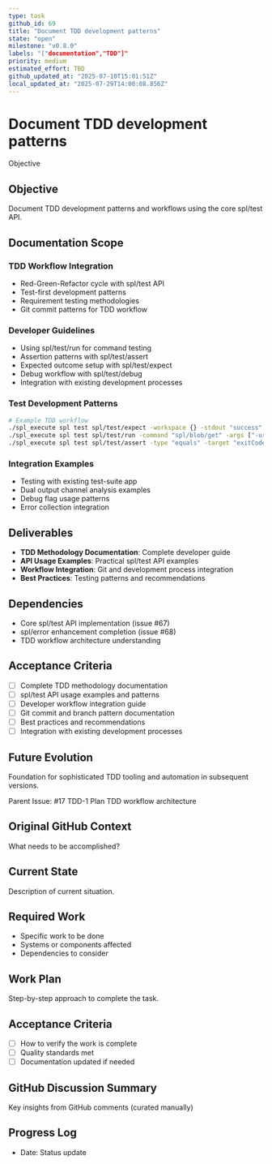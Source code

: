 ```yaml
---
type: task
github_id: 69
title: "Document TDD development patterns"
state: "open"
milestone: "v0.8.0"
labels: "["documentation","TDD"]"
priority: medium
estimated_effort: TBD
github_updated_at: "2025-07-10T15:01:51Z"
local_updated_at: "2025-07-29T14:00:08.856Z"
---
```


# Document TDD development patterns

Objective
## Objective
Document TDD development patterns and workflows using the core spl/test API.

## Documentation Scope

### **TDD Workflow Integration**
- Red-Green-Refactor cycle with spl/test API
- Test-first development patterns
- Requirement testing methodologies
- Git commit patterns for TDD workflow

### **Developer Guidelines**
- Using spl/test/run for command testing
- Assertion patterns with spl/test/assert
- Expected outcome setup with spl/test/expect  
- Debug workflow with spl/test/debug
- Integration with existing development processes

### **Test Development Patterns**
```bash
# Example TDD workflow
./spl_execute spl test spl/test/expect -workspace {} -stdout "success" -exitCode 0
./spl_execute spl test spl/test/run -command "spl/blob/get" -args ["-uri", "test://data"] -debug true
./spl_execute spl test spl/test/assert -type "equals" -target "exitCode" -expected 0
```

### **Integration Examples**
- Testing with existing test-suite app
- Dual output channel analysis examples
- Debug flag usage patterns
- Error collection integration

## Deliverables
- **TDD Methodology Documentation**: Complete developer guide
- **API Usage Examples**: Practical spl/test API examples
- **Workflow Integration**: Git and development process integration
- **Best Practices**: Testing patterns and recommendations

## Dependencies
- Core spl/test API implementation (issue #67)
- spl/error enhancement completion (issue #68)  
- TDD workflow architecture understanding

## Acceptance Criteria
- [ ] Complete TDD methodology documentation
- [ ] spl/test API usage examples and patterns
- [ ] Developer workflow integration guide
- [ ] Git commit and branch pattern documentation
- [ ] Best practices and recommendations
- [ ] Integration with existing development processes

## Future Evolution
Foundation for sophisticated TDD tooling and automation in subsequent versions.

Parent Issue: #17 TDD-1 Plan TDD workflow architecture

## Original GitHub Context
What needs to be accomplished?

## Current State
Description of current situation.

## Required Work
- Specific work to be done
- Systems or components affected
- Dependencies to consider

## Work Plan
Step-by-step approach to complete the task.

## Acceptance Criteria
- [ ] How to verify the work is complete
- [ ] Quality standards met
- [ ] Documentation updated if needed

## GitHub Discussion Summary
Key insights from GitHub comments (curated manually)

## Progress Log
- Date: Status update